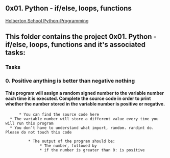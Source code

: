 ## 0x01. Python - if/else, loops, functions

[Holberton School Python-Programming](https://github.com/Amadu-Sesay/alx-higher_level_programming/tree/master/0x01-python-if_else_loops_functions)

##  This folder contains the project 0x01. Python - if/else, loops, functions and it's associated tasks:
### Tasks
### 0. Positive anything is better than negative nothing
#### This program will assign a random signed number to the variable number each time it is executed. Complete the source code in order to print whether the number stored in the variable number is positive or negative.

          * You can find the source code here
	  * The variable number will store a different value every time you will run this program
	  * You don’t have to understand what import, random. randint do. Please do not touch this code

        	  * The output of the program should be:
	               * The number, followed by
	               * if the number is greater than 0: is positive

